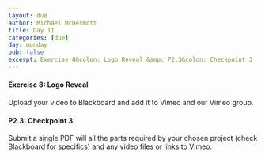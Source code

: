 ```yaml
---
layout: due
author: Michael McDermott
title: Day 11
categories: [due]
day: monday
pub: false
excerpt: Exercise 8&colon; Logo Reveal &amp; P2.3&colon; Checkpoint 3
---
```

#### Exercise 8: Logo Reveal
Upload your video to Blackboard and add it to Vimeo and our Vimeo group.

#### P2.3: Checkpoint 3
Submit a single PDF will all the parts required by your chosen project (check Blackboard for specifics) and any video files or links to Vimeo.
